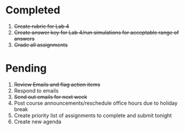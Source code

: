 # Completed
1. ~~Create rubric for Lab 4~~
2. ~~Create answer key for Lab 4/run simulations for acceptable range of answers~~
3. ~~Grade all assignments~~

# Pending 
1. ~~Review Emails and flag action items~~
2. Respond to emails
3. ~~Send out emails for next week~~
4. Post course announcements/reschedule office hours due to holiday break
5. Create priority list of assignments to complete and submit tonight
6. Create new agenda 

